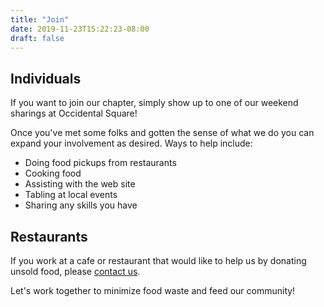 ```yaml
---
title: "Join"
date: 2019-11-23T15:22:23-08:00
draft: false
---
```


## Individuals

If you want to join our chapter, simply show up to one of our
weekend sharings at Occidental Square!

Once you've met some folks and gotten the sense of what we do
you can expand your involvement as desired. Ways to help include:

* Doing food pickups from restaurants
* Cooking food
* Assisting with the web site
* Tabling at local events
* Sharing any skills you have

## Restaurants

If you work at a cafe or restaurant that would like to help us
by donating unsold food, please [contact us](/contact/).

Let's work together to minimize food waste and feed our
community!


